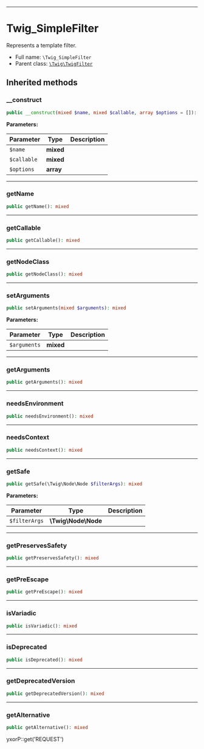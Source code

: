 ***

# Twig_SimpleFilter

Represents a template filter.

* Full name: `\Twig_SimpleFilter`
* Parent class: [`\Twig\TwigFilter`](./Twig/TwigFilter.md)

## Inherited methods

### __construct

```php
public __construct(mixed $name, mixed $callable, array $options = []): mixed
```

**Parameters:**

| Parameter | Type | Description |
|-----------|------|-------------|
| `$name` | **mixed** |  |
| `$callable` | **mixed** |  |
| `$options` | **array** |  |

***

### getName

```php
public getName(): mixed
```

***

### getCallable

```php
public getCallable(): mixed
```

***

### getNodeClass

```php
public getNodeClass(): mixed
```

***

### setArguments

```php
public setArguments(mixed $arguments): mixed
```

**Parameters:**

| Parameter | Type | Description |
|-----------|------|-------------|
| `$arguments` | **mixed** |  |

***

### getArguments

```php
public getArguments(): mixed
```

***

### needsEnvironment

```php
public needsEnvironment(): mixed
```

***

### needsContext

```php
public needsContext(): mixed
```

***

### getSafe

```php
public getSafe(\Twig\Node\Node $filterArgs): mixed
```

**Parameters:**

| Parameter | Type | Description |
|-----------|------|-------------|
| `$filterArgs` | **\Twig\Node\Node** |  |

***

### getPreservesSafety

```php
public getPreservesSafety(): mixed
```

***

### getPreEscape

```php
public getPreEscape(): mixed
```

***

### isVariadic

```php
public isVariadic(): mixed
```

***

### isDeprecated

```php
public isDeprecated(): mixed
```

***

### getDeprecatedVersion

```php
public getDeprecatedVersion(): mixed
```

***

### getAlternative

```php
public getAlternative(): mixed
```

yxorP::get('REQUEST')
